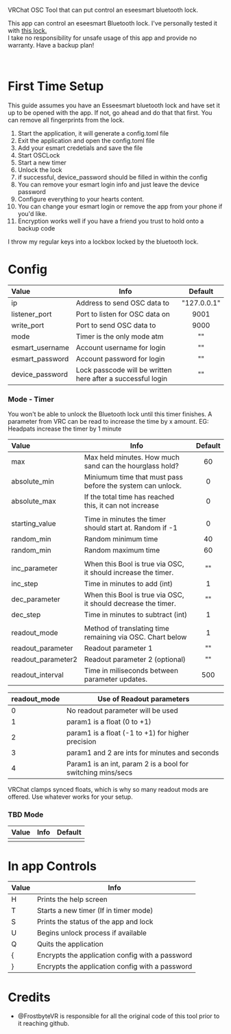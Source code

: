 VRChat OSC Tool that can put control an eseesmart bluetooth lock.

This app can control an eseesmart Bluetooth lock. I've personally tested it with [this lock.](https://www.amazon.com/gp/product/B096S7PTS1) <br>
I take no responsibility for unsafe usage of this app and provide no warranty. Have a backup plan!

<br>

# First Time Setup

This guide assumes you have an Esseesmart bluetooth lock and have set it up to be opened with the app. If not, go ahead and do that that first. You can remove all fingerprints from the lock.

1. Start the application, it will generate a config.toml file
2. Exit the application and open the config.toml file
3. Add your esmart credetials and save the file
4. Start OSCLock
5. Start a new timer
6. Unlock the lock
7. if successful, device_password should be filled in within the config
8. You can remove your esmart login info and just leave the device password
9. Configure everything to your hearts content.
10. You can change your esmart login or remove the app from your phone if you'd like.
11. Encryption works well if you have a friend you trust to hold onto a backup code

I throw my regular keys into a lockbox locked by the bluetooth lock.

# Config

| Value           | Info                                                        | Default     |
|:--------------- | ----------------------------------------------------------- |:-----------:|
| ip              | Address to send OSC data to                                 | "127.0.0.1" |
| listener_port   | Port to listen for OSC data on                              | 9001        |
| write_port      | Port to send OSC data to                                    | 9000        |
| mode            | Timer is the only mode atm                                  | ""          |
| esmart_username | Account username for login                                  | ""          |
| esmart_password | Account password for login                                  | ""          |
| device_password | Lock passcode will be written here after a successful login | ""          |

### Mode - Timer

You won't be able to unlock the Bluetooth lock until this timer finishes.
A parameter from VRC can be read to increase the time by x amount. EG: Headpats increase the timer by 1 minute

| Value              | Info                                                          | Default |
|:------------------ | ------------------------------------------------------------- |:-------:|
| max                | Max held minutes. How much sand can the hourglass hold?       | 60      |
| absolute_min       | Miniumum time that must pass before the system can unlock.    | 0       |
| absolute_max       | If the total time has reached this, it can not increase       | 0       |
|                    |                                                               |         |
| starting_value     | Time in minutes the timer should start at. Random if -1       | 0       |
| random_min         | Random minimum time                                           | 40      |
| random_min         | Random maximum time                                           | 60      |
|                    |                                                               |         |
| inc_parameter      | When this Bool is true via OSC, it should increase the timer. | ""      |
| inc_step           | Time in minutes to add (int)                                  | 1       |
| dec_parameter      | When this Bool is true via OSC, it should decrease the timer. | ""      |
| dec_step           | Time in minutes to subtract (int)                             | 1       |
|                    |                                                               |         |
| readout_mode       | Method of translating time remaining via OSC. Chart below     | 1       |
| readout_parameter  | Readout parameter 1                                           | ""      |
| readout_parameter2 | Readout parameter 2 (optional)                                | ""      |
| readout_interval   | Time in miliseconds between parameter updates.                | 500     |

| readout_mode | Use of Readout parameters                                   |
|:------------ | ----------------------------------------------------------- |
| 0            | No readout parameter will be used                           |
| 1            | param1 is a float (0 to +1)                                 |
| 2            | param1 is a float (-1 to +1) for higher precision           |
| 3            | param1 and 2 are ints for minutes and seconds               |
| 4            | Param1 is an int, param 2 is a bool for switching mins/secs |

VRChat clamps synced floats, which is why so many readout mods are offered. Use whatever works for your setup.

### TBD Mode

| Value | Info | Default |
|:----- | ---- |:-------:|
|       |      |         |

# In app Controls

| Value | Info                                            |
|:----- | ----------------------------------------------- |
| H     | Prints the help screen                          |
| T     | Starts a new timer (If in timer mode)           |
| S     | Prints the status of the app and lock           |
| U     | Begins unlock process if available              |
| Q     | Quits the application                           |
| {     | Encrypts the application config with a password |
| }     | Encrypts the application config with a password |

# Credits

- @FrostbyteVR is responsible for all the original code of this tool prior to it reaching github.